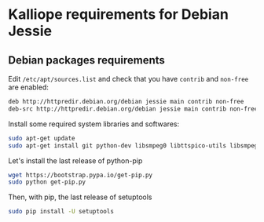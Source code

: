 # Kalliope requirements for Debian Jessie

## Debian packages requirements

Edit `/etc/apt/sources.list` and check that you have `contrib` and `non-free` are enabled:
```bash
deb http://httpredir.debian.org/debian jessie main contrib non-free
deb-src http://httpredir.debian.org/debian jessie main contrib non-free
```

Install some required system libraries and softwares:

```bash
sudo apt-get update
sudo apt-get install git python-dev libsmpeg0 libttspico-utils libsmpeg0 flac dialog libffi-dev libffi-dev libssl-dev portaudio19-dev build-essential libssl-dev libffi-dev sox libatlas3-base mplayer
```

Let's install the last release of python-pip
```bash
wget https://bootstrap.pypa.io/get-pip.py
sudo python get-pip.py
```

Then, with pip, the last release of setuptools
```bash
sudo pip install -U setuptools
```

